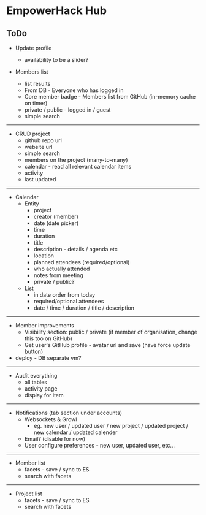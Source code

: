 # EmpowerHack Hub

## ToDo

* Update profile
    * availability to be a slider?

* Members list
    * list results
    * From DB - Everyone who has logged in
    * Core member badge - Members list from GitHub (in-memory cache on timer)
    * private / public - logged in / guest
    * simple search

---

* CRUD project
    * github repo url
    * website url
    * simple search
    * members on the project (many-to-many)
    * calendar - read all relevant calendar items
    * activity
    * last updated

---

* Calendar
    * Entity
        * project
        * creator (member)
        * date (date picker)
        * time
        * duration
        * title
        * description - details  / agenda etc
        * location
        * planned attendees (required/optional)
        * who actually attended
        * notes from meeting
        * private / public?
    * List
        * in date order from today
        * required/optional attendees
        * date / time / duration / title / description

---

* Member improvements
    * Visibility section: public / private (if member of organisation, change this too on GitHub)
    * Get user's GitHub profile - avatar url and save (have force update button)
* deploy - DB separate vm?

---

* Audit everything
    * all tables
    * activity page
    * display for item

---

* Notifications (tab section under accounts)
    * Websockets & Growl
        * eg. new user / updated user / new project / updated project / new calendar / updated calender
    * Email? (disable for now)
    * User configure preferences - new user, updated user, etc...

---

* Member list
    * facets - save / sync to ES
    * search with facets

---

* Project list
    * facets - save / sync to ES
    * search with facets